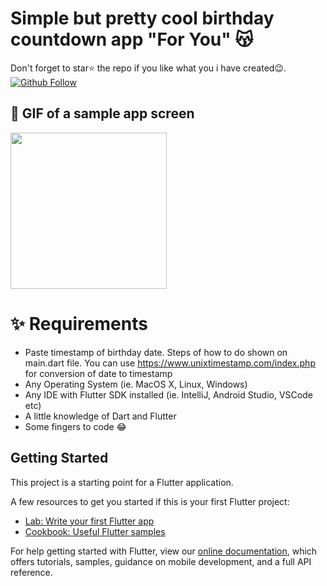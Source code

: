 # Simple but pretty cool birthday countdown app "For You" 😽

Don't forget to star⭐ the repo if you like what you i have created😉.
[![Github Follow](https://img.shields.io/github/followers/ruslanbek0809?style=social)](https://github.com/Ruslanbek0809)


## 📸 GIF of a sample app screen

<img src="assets/screen_sample.gif" width="250">

# ✨ Requirements
- Paste timestamp of birthday date. Steps of how to do shown on main.dart file. You can use https://www.unixtimestamp.com/index.php for conversion of date to timestamp
- Any Operating System (ie. MacOS X, Linux, Windows)
- Any IDE with Flutter SDK installed (ie. IntelliJ, Android Studio, VSCode etc)
- A little knowledge of Dart and Flutter
- Some fingers to code 😂

## Getting Started

This project is a starting point for a Flutter application.

A few resources to get you started if this is your first Flutter project:

- [Lab: Write your first Flutter app](https://flutter.dev/docs/get-started/codelab)
- [Cookbook: Useful Flutter samples](https://flutter.dev/docs/cookbook)

For help getting started with Flutter, view our
[online documentation](https://flutter.dev/docs), which offers tutorials,
samples, guidance on mobile development, and a full API reference.
